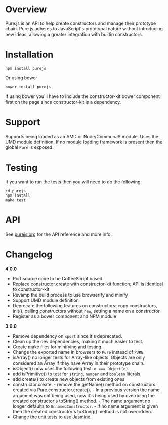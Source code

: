 # Overview

Pure.js is an API to help create constructors and manage their prototype chain. Pure.js adheres to JavaScript's prototypal nature without introducing new ideas, allowing a greater integration with builtin constructors.


# Installation

    npm install purejs

Or using bower

    bower install purejs

If using bower you'll have to include the constructor-kit bower component first on the page since constructor-kit is a dependency.



# Support

Supports being loaded as an AMD or Node/CommonJS module. Uses the UMD module definition.
If no module loading framework is present then the global `Pure` is exposed.

# Testing

If you want to run the tests then you will need to do the following:

	cd purejs
	npm install
	make test

# API

See [purejs.org](http://www.purejs.org) for the API reference and more info.

# Changelog

**4.0.0**

- Port source code to be CoffeeScript based
- Replace constructor.create with constructor-kit function; API is identical to constructor-kit
- Revamp the build process to use browserify and minify
- Support UMD module definition
- Deprecate the following features on constructors: copy constructors, init(), calling constructors without `new`, setting a name on a constructor
- Register as a bower component and NPM module

**3.0.0**

- Remove dependency on `xport` since it's deprecated.
- Clean up the dev dependencies, making it much easier to test.
- Create make files for minifying and testing.
- Change the exported name in browsers to `Pure` instead of `PURE`.
- isArray() no longer tests for Array-like objects. Objects are only considered an Array if they have Array in their prototype chain.
- isObject() now uses the following test: `o === Object(o)`.
- add isPrimitive() to test for `string`, `number` and `boolean` literals.
- add create() to create new objects from existing ones.
- constructor.create:
      - remove the getName() method on constructors created via Pure.constructor.create().
      - In a previous version the name argument was not being used, now it's being used by overriding the created constructor's toString() method.
      - The name argument no longer defaults to `UnnamedConstructor`.
      - If no name argument is given then the created constructor's toString() method is not overridden.
- Change the unit tests to use Jasmine.